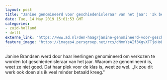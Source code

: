 ```yaml
---
layout: post
title: "Janine genomineerd voor geschiedenisleraar van het jaar: 'Ik ben hun lerares, psycholoog en mentor'"
date: Tue, 14 May 2019 15:01:53 GMT
categories: 
- zuid-holland 
- delft 
externe_link: "https://www.ad.nl/den-haag/janine-genomineerd-voor-geschiedenisleraar-van-het-jaar-ik-ben-hun-lerares-psycholoog-en-mentor~a7151510/"
feature_image: "https://images4.persgroep.net/rcs/dNmnYsAIf3XgvXFTjoHoB4AP8C4/diocontent/148242601/_fitwidth/400/?appId=21791a8992982cd8da851550a453bd7f&quality=0.7"
---
```


Janine Brandsen werd door haar leerlingen genomineerd om verkozen te worden tot geschiedenisleraar van het jaar. Waarom ze genomineerd is, weet ze niet goed. Dat haar plek voor de klas is, weet ze wel. ,,Ik zou dit werk ook doen als ik veel minder betaald kreeg."
